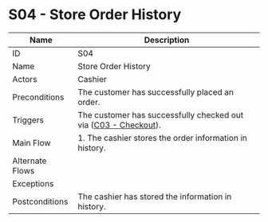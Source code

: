 # S04 - Store Order History

| Name | Description|
| -----| -----------|
|ID | S04|
|Name| Store Order History|
|Actors| Cashier|
|Preconditions| The customer has successfully placed an order.|
|Triggers| The customer has successfully checked out via ([C03 - Checkout](../customer/C03-Checkout.md)).|
|Main Flow| 1. The cashier stores the order information in history.<br/>|
|Alternate Flows| |
|Exceptions| |
|Postconditions| The cashier has stored the information in history.|
